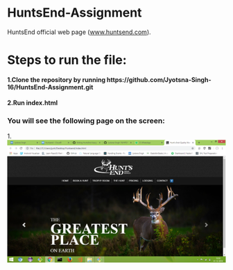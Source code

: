 # HuntsEnd-Assignment
HuntsEnd official web page (www.huntsend.com).

<h1>Steps to run the file:</h1>
<h4>1.Clone the repository by running https://github.com/Jyotsna-Singh-16/HuntsEnd-Assignment.git </h4>
<h4>2.Run index.html </h4>

<h3>You will see the following page on the screen: </h3>
1.<img src="https://github.com/Jyotsna-Singh-16/HuntsEnd-Assignment/blob/master/Sample.png" />


